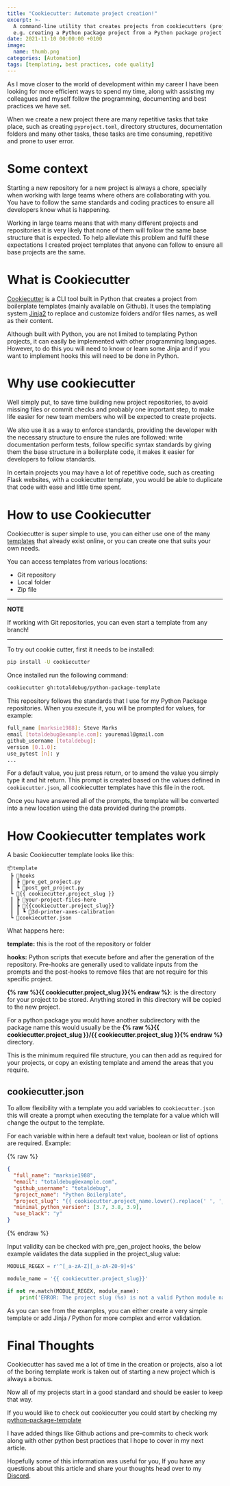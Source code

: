 ```yaml
---
title: "Cookiecutter: Automate project creation!"
excerpt: >-
  A command-line utility that creates projects from cookiecutters (project templates),
  e.g. creating a Python package project from a Python package project template.
date: 2021-11-10 00:00:00 +0100
image:
  name: thumb.png
categories: [Automation]
tags: [templating, best practices, code quality]
---
```


As I move closer to the world of development within my career I have been
looking for more efficient ways to spend my time, along with assisting my colleagues
and myself follow the programming, documenting and best practices we have set.

When we create a new project there are many repetitive tasks that take place,
such as creating `pyproject.toml`, directory structures, documentation folders
and many other tasks, these tasks are time consuming, repetitive and prone to
user error.

# Some context

Starting a new repository for a new project is always a chore, specially when
working with large teams where others are collaborating with you. You have to
follow the same standards and coding practices to ensure all developers know
what is happening.

Working in large teams means that with many different projects and repositories
it is very likely that none of them will follow the same base structure that is
expected. To help alleviate this problem and fulfil these expectations I created
project templates that anyone can follow to ensure all base projects are the same.

# What is Cookiecutter

[Cookiecutter](https://github.com/cookiecutter/cookiecutter) is a CLI tool
built in Python that creates a project from boilerplate templates
(mainly available on Github). It uses the templating system
[Jinja2](https://jinja.palletsprojects.com/en/3.0.x/) to replace and customize folders and/or files names, as well as their content.

Although built with Python, you are not limited to templating Python projects,
it can easily be implemented with other programming languages. However, to do
this you will need to know or learn some Jinja and if you want to implement
hooks this will need to be done in Python.

# Why use cookiecutter

Well simply put, to save time building new project repositories, to avoid
missing files or commit checks and probably one important step, to make
life easier for new team members who will be expected to create projects.

We also use it as a way to enforce standards, providing the developer with
the necessary structure to ensure the rules are followed: write documentation
perform tests, follow specific syntax standards by giving them the base structure
in a boilerplate code, it makes it easier for developers to follow standards.

In certain projects you may have a lot of repetitive code, such as creating Flask
websites, with a cookiecutter template, you would be able to duplicate that
code with ease and little time spent.

# How to use Cookiecutter

Cookiecutter is super simple to use, you can either use one of the many
[templates](https://github.com/totaldebug/python-package-template)
that already exist online, or you can create one that suits your own needs.

You can access templates from various locations:

- Git repository
- Local folder
- Zip file

---

**NOTE**

If working with Git repositories, you can even start a template from any branch!

---

To try out cookie cutter, first it needs to be installed:

```bash
pip install -U cookiecutter
```

Once installed run the following command:

```bash
cookiecutter gh:totaldebug/python-package-template
```

This repository follows the standards that I use for my Python Package repositories.
When you execute it, you will be prompted for values, for example:

```bash
full_name [marksie1988]: Steve Marks
email [totaldebug@example.com]: youremail@gmail.com
github_username [totaldebug]:
version [0.1.0]:
use_pytest [n]: y
...
```

For a default value, you just press return, or to amend the value you simply type
it and hit return. This prompt is created based on the values defined in
`cookiecutter.json`, all cookiecutter templates have this file in the root.

Once you have answered all of the prompts, the template will be converted into
a new location using the data provided during the prompts.

# How Cookiecutter templates work

A basic Cookiecutter template looks like this:

```
📦template
 ┣ 📂hooks
 ┃ ┣ 📜pre_get_project.py
 ┃ ┗ 📜post_get_project.py
 ┗ 📂{{ cookiecutter.project_slug }}
 ┃ ┣ 📜your-project-files-here
 ┃ ┣ 📂{{cookiecutter.project_slug}}
 ┃ ┃ ┗ 📂3d-printer-axes-calibration
 ┗ 📜cookiecutter.json
```

What happens here:

**template:** this is the root of the repository or folder

**hooks:** Python scripts that execute before and after the generation of the repository. Pre-hooks are generally used to validate inputs from the prompts
and the post-hooks to remove files that are not require for this specific project.

**{% raw %}{{ cookiecutter.project_slug }}{% endraw %}**: is the directory for your project to be stored.
Anything stored in this directory will be copied to the new project.

For a python package you would have another subdirectory with the package name
this would usually be the **{% raw %}{{ cookiecutter.project_slug }}/{{ cookiecutter.project_slug }}{% endraw %}** directory.

This is the minimum required file structure, you can then add as required for
your projects, or copy an existing template and amend the areas that you require.

## cookiecutter.json

To allow flexibility with a template you add variables to `cookiecutter.json`
this will create a prompt when executing the template for a value which will change
the output to the template.

For each variable within here a default text value, boolean or list of options
are required. Example:

{% raw %}

```json
{
  "full_name": "marksie1988",
  "email": "totaldebug@example.com",
  "github_username": "totaldebug",
  "project_name": "Python Boilerplate",
  "project_slug": "{{ cookiecutter.project_name.lower().replace(' ', '_').replace('-', '_') }}",
  "minimal_python_version": [3.7, 3.8, 3.9],
  "use_black": "y"
}
```

{% endraw %}

Input validity can be checked with pre_gen_project hooks, the below example validates
the data supplied in the project_slug value:

```python
MODULE_REGEX = r'^[_a-zA-Z][_a-zA-Z0-9]+$'

module_name = '{{ cookiecutter.project_slug}}'

if not re.match(MODULE_REGEX, module_name):
    print('ERROR: The project slug (%s) is not a valid Python module name. Please do not use a - and use _ instead' % module_name)
```

As you can see from the examples, you can either create a very simple template
or add Jinja / Python for more complex and error validation.

# Final Thoughts

Cookiecutter has saved me a lot of time in the creation or projects, also a lot
of the boring template work is taken out of starting a new project which is
always a bonus.

Now all of my projects start in a good standard and should be easier to keep that way.

If you would like to check out cookiecutter you could start by checking my
[python-package-template](https://github.com/totaldebug/python-package-template)

I have added things like Github actions and pre-commits to check work along
with other python best practices that I hope to cover in my next article.

Hopefully some of this information was useful for you, If you have any questions
about this article and share your thoughts head over to my [Discord](https://discord.gg/6fmekudc8Q).
